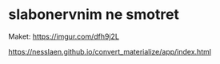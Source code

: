 # slabonervnim ne smotret
Maket: https://imgur.com/dfh9j2L

https://nesslaen.github.io/convert_materialize/app/index.html
